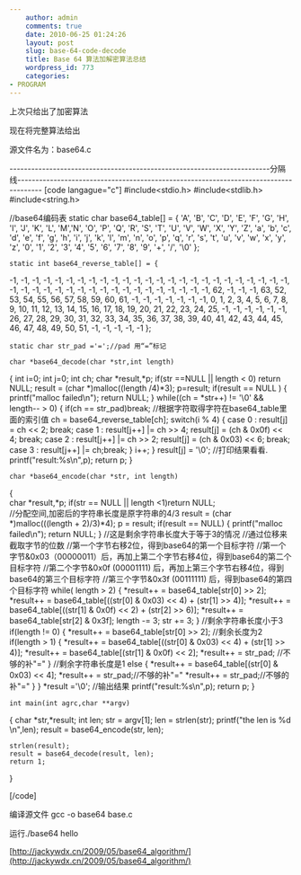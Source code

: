 ```yaml
---
    author: admin
    comments: true
    date: 2010-06-25 01:24:26
    layout: post
    slug: base-64-code-decode
    title: Base 64 算法加解密算法总结
    wordpress_id: 773
    categories:
- PROGRAM
---
```


上次只给出了加密算法

现在将完整算法给出

源文件名为：base64.c

------------------------------------------------------------------------分隔线-------------------------------------------------------------------------------------
[code langague="c"]
#include<stdio.h>
#include<stdlib.h>
#include<string.h>

//base64编码表
    static char base64_table[] = {
'A', 'B', 'C', 'D', 'E', 'F', 'G', 'H', 'I', 'J', 'K',
'L', 'M','N', 'O', 'P', 'Q', 'R', 'S', 'T', 'U', 'V',
'W', 'X', 'Y', 'Z', 'a', 'b', 'c', 'd', 'e', 'f', 'g',
'h', 'i', 'j', 'k', 'l', 'm', 'n', 'o', 'p', 'q', 'r',
's', 't', 'u', 'v', 'w', 'x', 'y', 'z', '0', '1', '2',
'3', '4', '5', '6', '7', '8', '9', '+', '/', '\0'
};

    static int base64_reverse_table[] = {
-1, -1, -1, -1, -1, -1, -1, -1, -1, -1, -1, -1, -1, -1, -1, -1, 
-1, -1, -1, -1, -1, -1, -1, -1, -1, -1, -1, -1, -1, -1, -1, -1,
-1, -1, -1, -1, -1, -1, -1, -1, -1, -1, -1, 62, -1, -1, -1, 63,
52, 53, 54, 55, 56, 57, 58, 59, 60, 61, -1, -1, -1, -1, -1, -1,
-1,  0,  1,  2,  3,  4,  5,  6,  7,  8,  9, 10, 11, 12, 13, 14,
15, 16, 17, 18, 19, 20, 21, 22, 23, 24, 25, -1, -1, -1, -1, -1,
-1, 26, 27, 28, 29, 30, 31, 32, 33, 34, 35, 36, 37, 38, 39, 40,
41, 42, 43, 44, 45, 46, 47, 48, 49, 50, 51, -1, -1, -1, -1, -1
};

    static char str_pad ='=';//pad 用“=”标记

    char *base64_decode(char *str,int length)
{
    int i=0;
    int	j=0;
    int ch;
    char *result,*p;
    if(str ==NULL || length < 0) return NULL;
    result = (char *)malloc((length /4)*3);
    p=result;
    if(result == NULL )
{
    printf("malloc failed\n");
    return NULL;
}
    while((ch = *str++) != '\0' && length-- > 0)
{
    if(ch == str_pad)break;
//根据字符取得字符在base64_table里面的索引值
    ch = base64_reverse_table[ch];
    switch(i % 4)
{
    case 0 : result[j] = ch << 2; break;
    case 1 : result[j++] |= ch >> 4;
    result[j] = (ch & 0x0f) << 4;
    break;
    case 2 : result[j++] |= ch >> 2;
    result[j] = (ch & 0x03) << 6;
    break;
    case 3 : result[j++] |= ch;break;
}
    i++;
}
    result[j] = '\0';
//打印结果看看.
    printf("result:%s\n",p);
    return p;
}

    char *base64_encode(char *str, int length)
{  
    char *result,*p;
    if(str == NULL || length <1)return NULL;          
//分配空间,加密后的字符串长度是原字符串的4/3
    result = (char *)malloc(((length + 2)/3)*4);
    p = result;
    if(result == NULL)
{
    printf("malloc failed\n");
    return NULL;
}
//这是剩余字符串长度大于等于3的情况
//通过位移来截取字节的位数
//第一个字节右移2位，得到base64的第一个目标字符
//第一个字节&0x03（00000011）后，再加上第二个字节右移4位，得到base64的第二个目标字符
//第二个字节&0x0f (00001111) 后，再加上第三个字节右移4位，得到base64的第三个目标字符
//第三个字节&0x3f (00111111) 后，得到base64的第四个目标字符
    while( length > 2)
{
*result++ = base64_table[str[0] >> 2];
*result++ = base64_table[((str[0] & 0x03) << 4) + (str[1] >> 4)];
*result++ = base64_table[((str[1] & 0x0f) << 2) + (str[2] >> 6)];
*result++ = base64_table[str[2] & 0x3f];
    length -= 3;
    str += 3;
}
//剩余字符串长度小于3
    if(length != 0)
{
*result++ = base64_table[str[0] >> 2];
//剩余长度为2
    if(length > 1)
{
*result++ = base64_table[((str[0] & 0x03) << 4) + (str[1] >> 4)];
*result++ = base64_table[(str[1] & 0x0f) << 2];
*result++ = str_pad; //不够的补"="
}
//剩余字符串长度是1
    else
{
*result++ = base64_table[(str[0] & 0x03) << 4];
*result++ = str_pad;//不够的补"="
*result++ = str_pad;//不够的补"="
}
}
*result ='\0';
//输出结果
    printf("result:%s\n",p);
    return p;
}

    int main(int agrc,char **argv)
{
    char *str,*result;
    int len;
    str = argv[1];
    len  = strlen(str);
    printf("the len is %d \n",len);
    result = base64_encode(str, len);

    strlen(result);
    result = base64_decode(result, len);
    return 1;
}

[/code]

编译源文件 gcc -o base64 base.c

运行./base64 hello

[http://jackywdx.cn/2009/05/base64_algorithm/](http://jackywdx.cn/2009/05/base64_algorithm/) 

